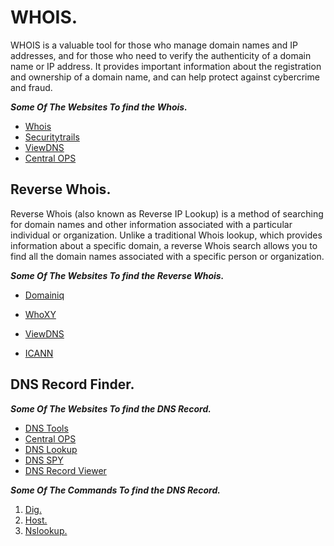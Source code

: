 # WHOIS.

WHOIS is a valuable tool for those who manage domain names and IP addresses, and for those who need to verify the authenticity of a domain name or IP address. It provides important information about the registration and ownership of a domain name, and can help protect against cybercrime and fraud.

***Some Of The Websites To find the Whois.***

-   [Whois]()
-   [Securitytrails](https://securitytrails.com/)
-   [ViewDNS](https://viewdns.info/whois/)
-   [Central OPS](https://centralops.net/co/)

## Reverse Whois.

Reverse Whois (also known as Reverse IP Lookup) is a method of searching for domain names and other information associated with a particular individual or organization. Unlike a traditional Whois lookup, which provides information about a specific domain, a reverse Whois search allows you to find all the domain names associated with a specific person or organization.

***Some Of The Websites To find the Reverse Whois.***

- [Domainiq](https://domainiq.com/)

- [WhoXY](https://www.whoxy.com/reverse-whois/)

- [ViewDNS](https://viewdns.info/reversewhois/)

- [ICANN](https://lookup.icann.org/en) 

## DNS Record Finder.
***Some Of The Websites To find the DNS Record.***

-   [DNS Tools](http://en.dnstools.ch/)
-   [Central OPS](https://centralops.net/co/DomainDossier.aspx)
-   [DNS Lookup](https://dnschecker.org/)
-   [DNS SPY](https://dnsspy.io/)
-   [DNS Record Viewer](https://www.dnswatch.info/)

***Some Of The Commands To find the DNS Record.***

1.  [Dig.](https://github.com/Mr-Secure-Code/Linux_Servers/blob/main/Red%20HAT/DNS/DNS%20Client.md#dig)
2.  [Host.](https://github.com/Mr-Secure-Code/Linux_Servers/blob/main/Red%20HAT/DNS/DNS%20Client.md#host)
3.  [Nslookup.](https://github.com/Mr-Secure-Code/Linux_Servers/blob/main/Red%20HAT/DNS/DNS%20Client.md#nslookup)

